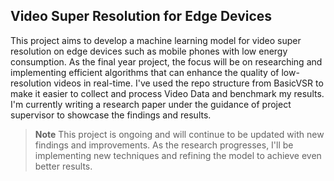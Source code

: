 
## Video Super Resolution for Edge Devices

This project aims to develop a machine learning model for video super resolution on edge devices such as mobile phones with low energy consumption. As the final year project, the focus will be on researching and implementing efficient algorithms that can enhance the quality of low-resolution videos in real-time. I've used the repo structure from BasicVSR to make it easier to collect and process Video Data  and benchmark my results. I'm currently writing a research paper under the guidance of project supervisor to showcase the findings and results.
> **Note**
This project is ongoing and will continue to be updated with new findings and improvements. As the research progresses, I'll be implementing new techniques and refining the model to achieve even better results.
